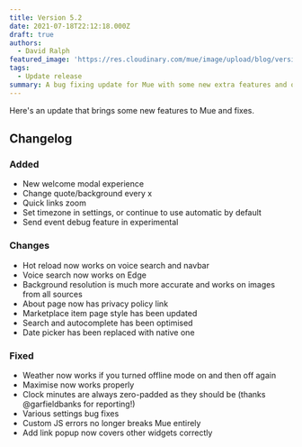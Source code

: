 ```yaml
---
title: Version 5.2
date: 2021-07-18T22:12:18.000Z
draft: true
authors:
  - David Ralph
featured_image: 'https://res.cloudinary.com/mue/image/upload/blog/version-5-2.webp'
tags:
  - Update release
summary: A bug fixing update for Mue with some new extra features and optimisation, further improving your experience.
---
```


Here's an update that brings some new features to Mue and fixes.

## Changelog

### Added

- New welcome modal experience
- Change quote/background every x
- Quick links zoom
- Set timezone in settings, or continue to use automatic by default
- Send event debug feature in experimental

### Changes
- Hot reload now works on voice search and navbar
- Voice search now works on Edge
- Background resolution is much more accurate and works on images from all sources
- About page now has privacy policy link
- Marketplace item page style has been updated
- Search and autocomplete has been optimised
- Date picker has been replaced with native one

### Fixed

- Weather now works if you turned offline mode on and then off again
- Maximise now works properly
- Clock minutes are always zero-padded as they should be (thanks @garfieldbanks for reporting!)
- Various settings bug fixes
- Custom JS errors no longer breaks Mue entirely
- Add link popup now covers other widgets correctly
